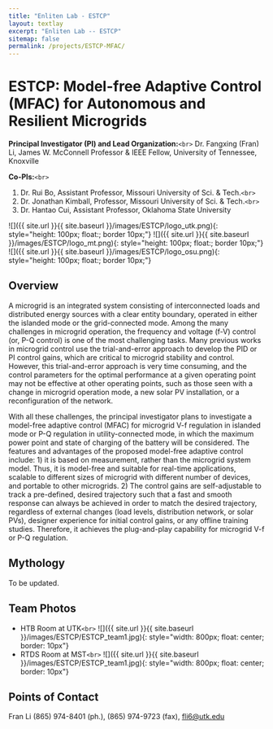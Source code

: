 ```yaml
---
title: "Enliten Lab - ESTCP"
layout: textlay
excerpt: "Enliten Lab -- ESTCP"
sitemap: false
permalink: /projects/ESTCP-MFAC/
---
```

# ESTCP: Model-free Adaptive Control (MFAC) for Autonomous and Resilient Microgrids

**Principal Investigator (PI) and Lead Organization:**`<br>`
Dr. Fangxing (Fran) Li, James W. McConnell Professor & IEEE Fellow, University of Tennessee, Knoxville

**Co-PIs:**`<br>`

1) Dr. Rui Bo, Assistant Professor, Missouri University of Sci. & Tech.`<br>`
2) Dr. Jonathan Kimball, Professor, Missouri University of Sci. & Tech.`<br>`
3) Dr. Hantao Cui, Assistant Professor, Oklahoma State University

![]({{ site.url }}{{ site.baseurl }}/images/ESTCP/logo_utk.png){: style="height: 100px; float:; border 10px;"}
![]({{ site.url }}{{ site.baseurl }}/images/ESTCP/logo_mt.png){: style="height: 100px; float:; border 10px;"}
![]({{ site.url }}{{ site.baseurl }}/images/ESTCP/logo_osu.png){: style="height: 100px; float:; border 10px;"}

## Overview

A microgrid is an integrated system consisting of interconnected loads and distributed energy sources with a clear entity boundary, operated in either the islanded mode or the grid-connected mode. Among the many challenges in microgrid operation, the frequency and voltage (f-V) control (or, P-Q control) is one of the most challenging tasks. Many previous works in microgrid control use the trial-and-error approach to develop the PID or PI control gains, which are critical to microgrid stability and control. However, this trial-and-error approach is very time consuming, and the control parameters for the optimal performance at a given operating point may not be effective at other operating points, such as those seen with a change in microgrid operation mode, a new solar PV installation, or a reconfiguration of the network.

With all these challenges, the principal investigator plans to investigate a model-free adaptive control (MFAC) for microgrid V-f regulation in islanded mode or P-Q regulation in utility-connected mode, in which the maximum power point and state of charging of the battery will be considered. The features and advantages of the proposed model-free adaptive control include: 1) it is based on measurement, rather than the microgrid system model. Thus, it is model-free and suitable for real-time applications, scalable to different sizes of microgrid with different number of devices, and portable to other microgrids. 2) The control gains are self-adjustable to track a pre-defined, desired trajectory such that a fast and smooth response can always be achieved in order to match the desired trajectory, regardless of external changes (load levels, distribution network, or solar PVs), designer experience for initial control gains, or any offline training studies. Therefore, it achieves the plug-and-play capability for microgrid V-f or P-Q regulation.

## Mythology

To be updated.

## Team Photos

- HTB Room at UTK`<br>`
  ![]({{ site.url }}{{ site.baseurl }}/images/ESTCP/ESTCP_team1.jpg){: style="width: 800px; float: center; border: 10px"}
- RTDS Room at MST`<br>`
  ![]({{ site.url }}{{ site.baseurl }}/images/ESTCP/ESTCP_team1.jpg){: style="width: 800px; float: center; border: 10px"}

## Points of Contact

Fran Li (865) 974-8401 (ph.), (865) 974-9723 (fax), fli6@utk.edu

